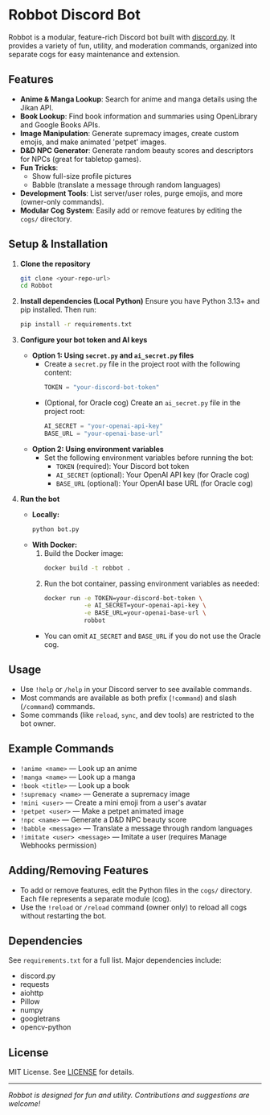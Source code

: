 # Robbot Discord Bot

Robbot is a modular, feature-rich Discord bot built with [discord.py](https://discordpy.readthedocs.io/). It provides a variety of fun, utility, and moderation commands, organized into separate cogs for easy maintenance and extension.

## Features

- **Anime & Manga Lookup**: Search for anime and manga details using the Jikan API.
- **Book Lookup**: Find book information and summaries using OpenLibrary and Google Books APIs.
- **Image Manipulation**: Generate supremacy images, create custom emojis, and make animated 'petpet' images.
- **D&D NPC Generator**: Generate random beauty scores and descriptors for NPCs (great for tabletop games).
- **Fun Tricks**:
  - Show full-size profile pictures
  - Babble (translate a message through random languages)
- **Development Tools**: List server/user roles, purge emojis, and more (owner-only commands).
- **Modular Cog System**: Easily add or remove features by editing the `cogs/` directory.

## Setup & Installation

1. **Clone the repository**
   ```bash
   git clone <your-repo-url>
   cd Robbot
   ```

2. **Install dependencies (Local Python)**
   Ensure you have Python 3.13+ and pip installed. Then run:
   ```bash
   pip install -r requirements.txt
   ```

3. **Configure your bot token and AI keys**
   - **Option 1: Using `secret.py` and `ai_secret.py` files**
     - Create a `secret.py` file in the project root with the following content:
       ```python
       TOKEN = "your-discord-bot-token"
       ```
     - (Optional, for Oracle cog) Create an `ai_secret.py` file in the project root:
       ```python
       AI_SECRET = "your-openai-api-key"
       BASE_URL = "your-openai-base-url"
       ```
   - **Option 2: Using environment variables**
     - Set the following environment variables before running the bot:
       - `TOKEN` (required): Your Discord bot token
       - `AI_SECRET` (optional): Your OpenAI API key (for Oracle cog)
       - `BASE_URL` (optional): Your OpenAI base URL (for Oracle cog)

4. **Run the bot**
   - **Locally:**
     ```bash
     python bot.py
     ```
   - **With Docker:**
     1. Build the Docker image:
        ```bash
        docker build -t robbot .
        ```
     2. Run the bot container, passing environment variables as needed:
        ```bash
        docker run -e TOKEN=your-discord-bot-token \
                   -e AI_SECRET=your-openai-api-key \
                   -e BASE_URL=your-openai-base-url \
                   robbot
        ```
     - You can omit `AI_SECRET` and `BASE_URL` if you do not use the Oracle cog.

## Usage

- Use `!help` or `/help` in your Discord server to see available commands.
- Most commands are available as both prefix (`!command`) and slash (`/command`) commands.
- Some commands (like `reload`, `sync`, and dev tools) are restricted to the bot owner.

## Example Commands

- `!anime <name>` — Look up an anime
- `!manga <name>` — Look up a manga
- `!book <title>` — Look up a book
- `!supremacy <name>` — Generate a supremacy image
- `!mini <user>` — Create a mini emoji from a user's avatar
- `!petpet <user>` — Make a petpet animated image
- `!npc <name>` — Generate a D&D NPC beauty score
- `!babble <message>` — Translate a message through random languages
- `!imitate <user> <message>` — Imitate a user (requires Manage Webhooks permission)

## Adding/Removing Features

- To add or remove features, edit the Python files in the `cogs/` directory. Each file represents a separate module (cog).
- Use the `!reload` or `/reload` command (owner only) to reload all cogs without restarting the bot.

## Dependencies

See `requirements.txt` for a full list. Major dependencies include:
- discord.py
- requests
- aiohttp
- Pillow
- numpy
- googletrans
- opencv-python

## License

MIT License. See [LICENSE](LICENSE) for details.

---

*Robbot is designed for fun and utility. Contributions and suggestions are welcome!*